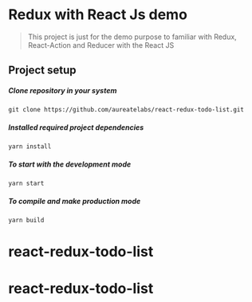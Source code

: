 # Redux with React Js demo

> This project is just for the demo purpose to familiar with Redux, React-Action and Reducer with the React JS

## Project setup

##### Clone repository in your system
```
git clone https://github.com/aureatelabs/react-redux-todo-list.git
```

##### Installed required project dependencies

```
yarn install
```

##### To start with the development mode

```
yarn start
```

##### To compile and make production mode

```
yarn build
```
# react-redux-todo-list
# react-redux-todo-list
